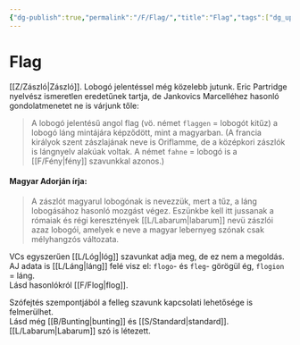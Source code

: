 ```yaml
---
{"dg-publish":true,"permalink":"/F/Flag/","title":"Flag","tags":["dg_uploaded"],"created":"2023-10-17T09:40","updated":"2023-10-25T01:18"}
---
```



# Flag

[[Z/Zászló\|Zászló]]. Lobogó jelentéssel még közelebb jutunk. Eric Partridge nyelvész ismeretlen eredetűnek tartja, de Jankovics Marcelléhez hasonló gondolatmenetet ne is várjunk tőle:  
> A lobogó jelentésű angol flag (vö. német `flaggen` = lobogót kitűz) a lobogó láng mintájára képződött, mint a magyarban. (A francia királyok szent zászlajának neve is Oriflamme, de a középkori zászlók is lángnyelv alakúak voltak. A német `fahne` = lobogó is a [[F/Fény\|fény]] szavunkkal azonos.)  

#### Magyar Adorján írja:

> A zászlót magyarul lobogónak is nevezzük, mert a tűz, a láng lobogásához hasonló mozgást végez. Eszünkbe kell itt jussanak a rómaiak és régi keresztények [[L/Labarum\|labarum]] nevü zászlói azaz lobogói, amelyek e neve a magyar lebernyeg szónak csak mélyhangzós változata.  

VCs egyszerűen [[L/Lóg\|lóg]] szavunkat adja meg, de ez nem a megoldás.  
AJ adata is [[L/Láng\|láng]] felé visz el: `flogo`- és `fleg`- görögül ég, `flogion` = láng.  
Lásd hasonlókról [[F/Flog\|flog]].  

Szófejtés szempontjából a felleg szavunk kapcsolati lehetősége is felmerülhet.  
Lásd még [[B/Bunting\|bunting]] és [[S/Standard\|standard]]. [[L/Labarum\|Labarum]] szó is létezett.  